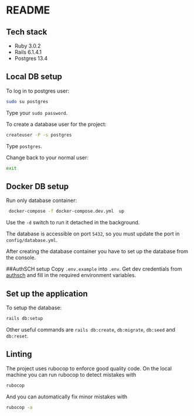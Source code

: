 
# README

## Tech stack
- Ruby 3.0.2
- Rails 6.1.4.1
- Postgres 13.4

## Local DB setup

To log in to postgres user:

```bash
sudo su postgres
```

Type your `sudo password`.

To create a database user for the project:
```bash
createuser -P -s postgres
```
Type `postgres`.

Change back to your normal user:

```bash
exit
```
## Docker DB setup
Run only database container:
```bash
 docker-compose -f docker-compose.dev.yml  up 
```
Use the `-d` switch to run it detached in the background.

The database is accessible on port `5432`, so you must update the port in `config/database.yml`.

After creating the database container you have to set up the database from the console.

##AuthSCH setup
Copy `.env.example` into `.env`.
Get dev credentials from [authsch](auth.sch.bme.hu) and fill in the required environment variables.

## Set up the application

To setup the database:
```bash
rails db:setup
```

Other useful commands are `rails db:create`, `db:migrate`, `db:seed` and `db:reset`.

## Linting
The project uses rubocop to enforce good quality code. On the local machine you can run rubocop to detect mistakes with
```bash
rubocop
```
And you can automatically fix minor mistakes with
```bash
rubocop -a
```
